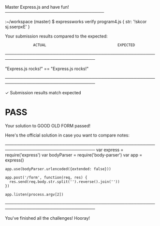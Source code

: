 Master Express.js and have fun!
─────────────────────────────────

:~/workspace (master) $ expressworks verify program4.js
{ str: '!skcor sj.sserpxE' }

Your submission results compared to the expected:

                 ACTUAL                                 EXPECTED                
────────────────────────────────────────────────────────────────────────────────

   "Express.js rocks!"                 ==    "Express.js rocks!"                

────────────────────────────────────────────────────────────────────────────────

✓ Submission results match expected

# PASS

Your solution to GOOD OLD FORM passed!

Here's the official solution in case you want to compare notes:

────────────────────────────────────────────────────────────────────────────────
    var express = require('express')
    var bodyParser = require('body-parser')
    var app = express()

    app.use(bodyParser.urlencoded({extended: false}))

    app.post('/form', function(req, res) {
      res.send(req.body.str.split('').reverse().join(''))
    })

    app.listen(process.argv[2])

────────────────────────────────────────────────────────────────────────────────

You've finished all the challenges! Hooray!
